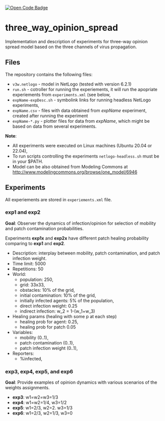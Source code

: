 [![Open Code Badge](https://www.comses.net/static/images/icons/open-code-badge.png)](https://www.comses.net/codebases/42c95a84-ca79-4d71-91e0-12ac436e9673/releases/1.0.0/)

# three_way_opinion_spread

Implementation and description of experiments for three-way opinion spread
model based on the three channels of virus propagation.

## Files

The repository contains the following files:
  - `v3w.netlogo` - model in NetLogo (tested with version 6.2.1)
  - `run.sh` - cotroller for running the experiements, it will run the apopriate
    experiements from `experiments.xml` (see below,
  - `expName-expDesc.sh` - symbolink links for running headless NetLogo experiments,
  - `expName.csv` - files with data obtained from *expName* experiment, created after running
    the experiment
  - `expName-*.py` - plotter files for data from *expName*, which might be based on data
    from several experiments.

**Note**:  
  - All experiments were executed on Linux machines (Ubuntu 20.04 or 22.04),
  - To run scripts controlling the experiments `netlogo-headless.sh` must be in
    your $PATH.
  - Model can be also obtained from Modeling Commons at http://www.modelingcommons.org/browse/one_model/6946

## Experiments

All experiements are stored in `experiements.xml` file.

### **exp1** and **exp2**

**Goal**: Observer the dynamics of infection/opinion for selection of mobility
and patch contamination probabilities.

Experiments **exp1x** and **exp2x** have different patch healing probability
comparing to **exp1** and **exp2**.

  - Description: interplay between mobility, patch contamination, and patch infection weight.
  - Time limit: 5000
  - Repetitions: 50
  - World:
     - population: 250,
     - grid: 33x33, 
     - obstacles: 10% of the grid, 
     - initial contamination: 10% of the grid, 
     - initially infected agents: 5% of the population, 
     - direct infection weight: 0.25
     - indirect infection: w_2 = 1-(w_1+w_3)
  - Healing params (healing with some p at each step)
    - healing prob for agent: 0.25, 
    - healing prob for patch 0.05
  - Variables: 
    - mobility (0..1), 
    - patch contamination (0..1),
    - patch infection weight (0..1),
  - Reporters: 
    - %infected, 


### **exp3**, **exp4**, **exp5**, and **exp6**

**Goal**: Provide examples of opinion dynamics with various scenarios of the
weights assignments.

  - **exp3**: w1=w2=w3=1/3
  - **exp4**: w1=w2=1/4, w3=1/2
  - **exp5**: w1=2/3, w2=2. w3=1/3
  - **exp6**: w1=2/3, w2=1/3, w3=0
  
